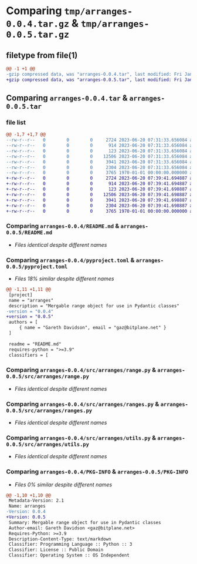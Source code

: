 # Comparing `tmp/arranges-0.0.4.tar.gz` & `tmp/arranges-0.0.5.tar.gz`

## filetype from file(1)

```diff
@@ -1 +1 @@
-gzip compressed data, was "arranges-0.0.4.tar", last modified: Fri Jan  1 00:00:00 2016, max compression
+gzip compressed data, was "arranges-0.0.5.tar", last modified: Fri Jan  1 00:00:00 2016, max compression
```

## Comparing `arranges-0.0.4.tar` & `arranges-0.0.5.tar`

### file list

```diff
@@ -1,7 +1,7 @@
--rw-r--r--   0        0        0     2724 2023-06-20 07:31:33.656084 arranges-0.0.4/README.md
--rw-r--r--   0        0        0      914 2023-06-20 07:31:33.656084 arranges-0.0.4/pyproject.toml
--rw-r--r--   0        0        0      123 2023-06-20 07:31:33.656084 arranges-0.0.4/src/arranges/__init__.py
--rw-r--r--   0        0        0    12506 2023-06-20 07:31:33.656084 arranges-0.0.4/src/arranges/range.py
--rw-r--r--   0        0        0     3941 2023-06-20 07:31:33.656084 arranges-0.0.4/src/arranges/ranges.py
--rw-r--r--   0        0        0     2304 2023-06-20 07:31:33.656084 arranges-0.0.4/src/arranges/utils.py
--rw-r--r--   0        0        0     3765 1970-01-01 00:00:00.000000 arranges-0.0.4/PKG-INFO
+-rw-r--r--   0        0        0     2724 2023-06-20 07:39:41.694887 arranges-0.0.5/README.md
+-rw-r--r--   0        0        0      914 2023-06-20 07:39:41.694887 arranges-0.0.5/pyproject.toml
+-rw-r--r--   0        0        0      123 2023-06-20 07:39:41.698887 arranges-0.0.5/src/arranges/__init__.py
+-rw-r--r--   0        0        0    12506 2023-06-20 07:39:41.698887 arranges-0.0.5/src/arranges/range.py
+-rw-r--r--   0        0        0     3941 2023-06-20 07:39:41.698887 arranges-0.0.5/src/arranges/ranges.py
+-rw-r--r--   0        0        0     2304 2023-06-20 07:39:41.698887 arranges-0.0.5/src/arranges/utils.py
+-rw-r--r--   0        0        0     3765 1970-01-01 00:00:00.000000 arranges-0.0.5/PKG-INFO
```

### Comparing `arranges-0.0.4/README.md` & `arranges-0.0.5/README.md`

 * *Files identical despite different names*

### Comparing `arranges-0.0.4/pyproject.toml` & `arranges-0.0.5/pyproject.toml`

 * *Files 18% similar despite different names*

```diff
@@ -1,11 +1,11 @@
 [project]
 name = "arranges"
 description = "Mergable range object for use in Pydantic classes"
-version = "0.0.4"
+version = "0.0.5"
 authors = [
     { name = "Gareth Davidson", email = "gaz@bitplane.net" }
 ]
 
 readme = "README.md"
 requires-python = ">=3.9"
 classifiers = [
```

### Comparing `arranges-0.0.4/src/arranges/range.py` & `arranges-0.0.5/src/arranges/range.py`

 * *Files identical despite different names*

### Comparing `arranges-0.0.4/src/arranges/ranges.py` & `arranges-0.0.5/src/arranges/ranges.py`

 * *Files identical despite different names*

### Comparing `arranges-0.0.4/src/arranges/utils.py` & `arranges-0.0.5/src/arranges/utils.py`

 * *Files identical despite different names*

### Comparing `arranges-0.0.4/PKG-INFO` & `arranges-0.0.5/PKG-INFO`

 * *Files 0% similar despite different names*

```diff
@@ -1,10 +1,10 @@
 Metadata-Version: 2.1
 Name: arranges
-Version: 0.0.4
+Version: 0.0.5
 Summary: Mergable range object for use in Pydantic classes
 Author-email: Gareth Davidson <gaz@bitplane.net>
 Requires-Python: >=3.9
 Description-Content-Type: text/markdown
 Classifier: Programming Language :: Python :: 3
 Classifier: License :: Public Domain
 Classifier: Operating System :: OS Independent
```

